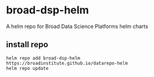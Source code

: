 # broad-dsp-helm
A helm repo for Broad Data Science Platforms helm charts

## install repo
```
helm repo add broad-dsp-helm https://broadinstitute.github.io/datarepo-helm
helm repo update
```
